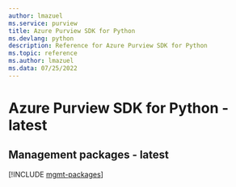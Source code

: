 ```yaml
---
author: lmazuel
ms.service: purview
title: Azure Purview SDK for Python
ms.devlang: python
description: Reference for Azure Purview SDK for Python
ms.topic: reference
ms.author: lmazuel
ms.data: 07/25/2022
---
```

# Azure Purview SDK for Python - latest

## Management packages - latest
[!INCLUDE [mgmt-packages](purview-mgmt-index.md)]